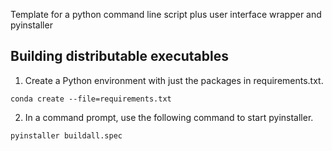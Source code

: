 Template for a python command line script plus user interface wrapper and pyinstaller

## Building distributable executables

1. Create a Python environment with just the packages in requirements.txt.

```conda create --file=requirements.txt```

2. In a command prompt, use the following command to start pyinstaller.

```pyinstaller buildall.spec```

